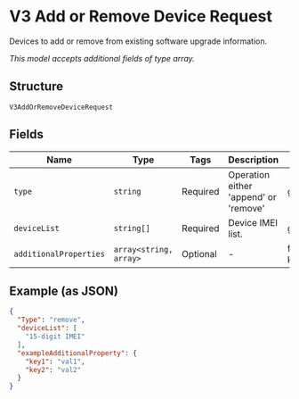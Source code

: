 
# V3 Add or Remove Device Request

Devices to add or remove from existing software upgrade information.

*This model accepts additional fields of type array.*

## Structure

`V3AddOrRemoveDeviceRequest`

## Fields

| Name | Type | Tags | Description | Getter | Setter |
|  --- | --- | --- | --- | --- | --- |
| `type` | `string` | Required | Operation either 'append' or 'remove' | getType(): string | setType(string type): void |
| `deviceList` | `string[]` | Required | Device IMEI list. | getDeviceList(): array | setDeviceList(array deviceList): void |
| `additionalProperties` | `array<string, array>` | Optional | - | findAdditionalProperty(string key): array | additionalProperty(string key, array value): void |

## Example (as JSON)

```json
{
  "Type": "remove",
  "deviceList": [
    "15-digit IMEI"
  ],
  "exampleAdditionalProperty": {
    "key1": "val1",
    "key2": "val2"
  }
}
```

